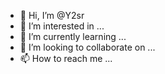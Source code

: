 - 👋 Hi, I’m @Y2sr
- 👀 I’m interested in ...
- 🌱 I’m currently learning ...
- 💞️ I’m looking to collaborate on ...
- 📫 How to reach me ...

<!---
Y2sr/Y2sr is a ✨ special ✨ repository because its `README.md` (this file) appears on your GitHub profile.
You can click the Preview link to take a look at your changes.
--->
